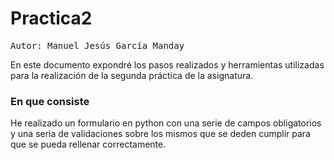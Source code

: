 Practica2
=========

<pre>
Autor: Manuel Jesús García Manday
</pre>

En este documento expondré los pasos realizados y herramientas utilizadas para la realización de la segunda práctica de la asignatura.



<h3>En que consiste</h3>  
He realizado un formulario en python con una serie de campos obligatorios y una seria de validaciones sobre los mismos que se deden cumplir para 
que se pueda rellenar correctamente.

